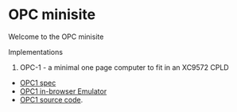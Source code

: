 OPC minisite
============

Welcome to the OPC minisite

Implementations

  1. OPC-1 - a minimal one page computer to fit in an XC9572 CPLD
   * [OPC1 spec](/opc/opc1spec.html)
   * [OPC1 in-browser Emulator](/opc/opcjsemu.html)
   * [OPC1 source code](https://github.com/revaldinho/opc/tree/master/opc1).
